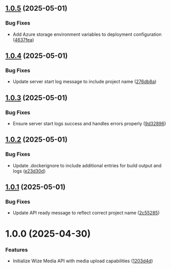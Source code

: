 ## [1.0.5](https://github.com/wize-works/wize-media/compare/v1.0.4...v1.0.5) (2025-05-01)


### Bug Fixes

* Add Azure storage environment variables to deployment configuration ([4637fea](https://github.com/wize-works/wize-media/commit/4637feabbff85379064b10bd56c01d599bc26990))

## [1.0.4](https://github.com/wize-works/wize-media/compare/v1.0.3...v1.0.4) (2025-05-01)


### Bug Fixes

* Update server start log message to include project name ([276db8a](https://github.com/wize-works/wize-media/commit/276db8a19c321993433bf0f37da11aafff530e94))

## [1.0.3](https://github.com/wize-works/wize-media/compare/v1.0.2...v1.0.3) (2025-05-01)


### Bug Fixes

* Ensure server start logs success and handles errors properly ([9d32896](https://github.com/wize-works/wize-media/commit/9d328965c7e2e772a5edd54becc781206efd7b9e))

## [1.0.2](https://github.com/wize-works/wize-media/compare/v1.0.1...v1.0.2) (2025-05-01)


### Bug Fixes

* Update .dockerignore to include additional entries for build output and logs ([e23d30d](https://github.com/wize-works/wize-media/commit/e23d30dfb8ea6587083ff68b0d3f2d9f6fdd415a))

## [1.0.1](https://github.com/wize-works/wize-media/compare/v1.0.0...v1.0.1) (2025-05-01)


### Bug Fixes

* Update API ready message to reflect correct project name ([2c55285](https://github.com/wize-works/wize-media/commit/2c55285b420d8a42886a503234353c00dccf4a5b))

# 1.0.0 (2025-04-30)


### Features

* Initialize Wize Media API with media upload capabilities ([1203d4d](https://github.com/wize-works/wize-media/commit/1203d4df436686eaa5a8fcd43438d7d8cb633e9f))
